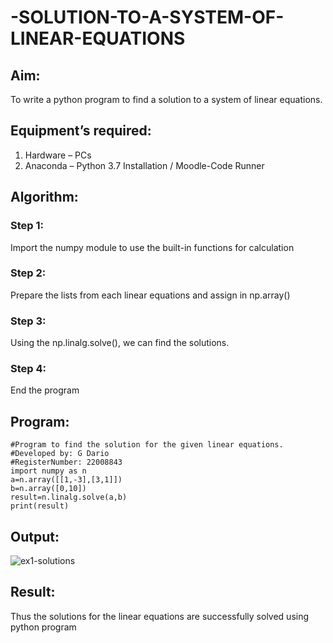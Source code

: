 # -SOLUTION-TO-A-SYSTEM-OF-LINEAR-EQUATIONS
## Aim:
To write a python program to find a solution to a system of linear equations.
## Equipment’s required:
1. 	Hardware – PCs
2. 	Anaconda – Python 3.7 Installation / Moodle-Code Runner
## Algorithm:
### Step 1: 
Import the numpy module to use the built-in functions for calculation
### Step 2: 
Prepare the lists from each linear equations and assign in np.array()
### Step 3: 
Using the np.linalg.solve(), we can find the solutions.
### Step 4: 
End the program
## Program:
```
#Program to find the solution for the given linear equations.
#Developed by: G Dario 
#RegisterNumber: 22008843
import numpy as n
a=n.array([[1,-3],[3,1]])
b=n.array([0,10])
result=n.linalg.solve(a,b)
print(result)
```
## Output:
![ex1-solutions](https://user-images.githubusercontent.com/118704873/209903056-8ac443e3-e75f-4640-accc-3f9de3b8ea1d.png)

## Result: 
Thus the solutions for the linear equations are successfully solved using python program

